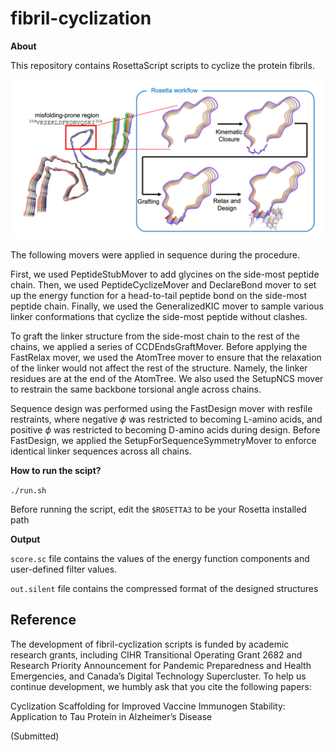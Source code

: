 # fibril-cyclization

**About**

This repository contains RosettaScript scripts to cyclize the protein fibrils.

![alt text](https://github.com/PlotkinLab/fibril-cyclization/blob/main/workflow.png?raw=true)

The following movers were applied in sequence during the procedure.

First, we used PeptideStubMover to add glycines on the side-most peptide chain. Then, we used PeptideCyclizeMover and DeclareBond mover to set up the energy function for a head-to-tail peptide bond on the side-most peptide chain. Finally, we used the GeneralizedKIC mover to sample various linker conformations that cyclize the side-most peptide without clashes.

To graft the linker structure from the side-most chain to the rest of the chains, we applied a series of CCDEndsGraftMover. Before applying the FastRelax mover, we used the AtomTree mover to ensure that the relaxation of the linker would not affect the rest of the structure. Namely, the linker residues are at the end of the AtomTree. We also used the SetupNCS mover to restrain the same backbone torsional angle across chains.

Sequence design was performed using the FastDesign mover with resfile restraints, where negative $\phi$ was restricted to becoming L-amino acids, and positive $\phi$ was restricted to becoming D-amino acids during design. Before FastDesign, we applied the SetupForSequenceSymmetryMover to enforce identical linker sequences across all chains.


**How to run the scipt?**

`./run.sh`

Before running the script, edit the `$ROSETTA3` to be your Rosetta installed path


**Output**

`score.sc` file contains the values of the energy function components and user-defined filter values.

`out.silent` file contains the compressed format of the designed structures

## Reference

The development of fibril-cyclization scripts is funded by academic research grants, including CIHR Transitional Operating Grant 2682 and Research Priority Announcement for Pandemic Preparedness and Health Emergencies, and Canada’s Digital Technology Supercluster. To help us continue development, we humbly ask that you cite the following papers:

Cyclization Scaffolding for Improved Vaccine Immunogen Stability: Application to Tau Protein in Alzheimer’s Disease

(Submitted)
